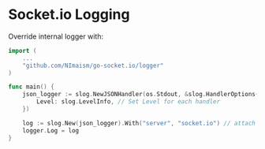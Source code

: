# Socket.io Logging

Override internal logger with:

```go
import (
	...
    "github.com/NImaism/go-socket.io/logger"
)

func main() {
    json_logger := slog.NewJSONHandler(os.Stdout, &slog.HandlerOptions{
        Level: slog.LevelInfo, // Set Level for each handler
    })

	log := slog.New(json_logger).With("server", "socket.io") // attach attribute to all log lines
	logger.Log = log
}
```
